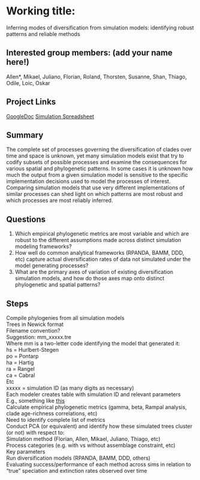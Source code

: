 # Working title: 
Inferring modes of diversification from simulation models: identifying robust patterns and reliable methods

## Interested group members: (add your name here!)
Allen*, Mikael, Juliano, Florian, Roland, Thorsten, Susanne, Shan, Thiago, Odile, Loic, Oskar

## Project Links
[GoogleDoc](https://docs.google.com/document/d/1F9rXWp_DAleZarrXXYzAgbGqgjtE2dTUe7VqpxMdBW4/edit)
[Simulation Spreadsheet]()

## Summary
The complete set of processes governing the diversification of clades over time and space is unknown, yet many simulation models exist that try to codify subsets of possible processes and examine the consequences for various spatial and phylogenetic patterns. In some cases it is unknown how much the output from a given simulation model is sensitive to the specific implementation decisions used to model the processes of interest. Comparing simulation models that use very different implementations of similar processes can shed light on which patterns are most robust and which processes are most reliably inferred.

## Questions
1) Which empirical phylogenetic metrics are most variable and which are robust to the different assumptions made across distinct simulation modeling frameworks? 
2) How well do common analytical frameworks (RPANDA, BAMM, DDD, etc) capture actual diversification rates of data not simulated under the model generating processes?
3) What are the primary axes of variation of existing diversification simulation models, and how do those axes map onto distinct phylogenetic and spatial patterns?

## Steps
Compile phylogenies from all simulation models  
Trees in Newick format  
Filename convention?  
Suggestion: mm_xxxxx.tre  
Where mm is a two-letter code identifying the model that generated it:  
hs = Hurlbert-Stegen  
po = Pontarp  
ha = Hartig  
ra = Rangel  
ca = Cabral  
Etc  
xxxxx = simulation ID (as many digits as necessary)  
Each modeler creates table with simulation ID and relevant parameters  
E.g., something like [this]()  
Calculate empirical phylogenetic metrics (gamma, beta, Rampal analysis, clade age-richness correlations, etc)  
Need to identify complete list of metrics  
Conduct PCA (or equivalent) and identify how these simulated trees cluster (or not) with respect to:  
Simulation method (Florian, Allen, Mikael, Juliano, Thiago, etc)  
Process categories (e.g. with vs without assemblage constraint, etc)  
Key parameters  
Run diversification models (RPANDA, BAMM, DDD, others)  
Evaluating success/performance of each method across sims in relation to “true” speciation and extinction rates observed over time  
